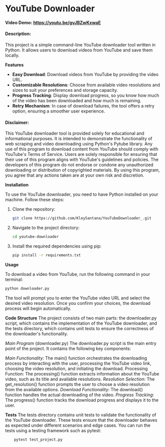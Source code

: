 # YouTube Downloader


#### Video Demo: https://youtu.be/gvJBZwKxwaE
#### Description:
This project is a simple command-line YouTube downloader tool written in Python. It allows users to download videos from YouTube and save them locally.

**Features**

- **Easy Download**: Download videos from YouTube by providing the video URL.
- **Customizable Resolutions**: Choose from available video resolutions and sizes to suit your preferences and storage capacity.
- **Progress Tracking**: Display download progress, so you know how much of the video has been downloaded and how much is remaining.
- **Retry Mechanism**: In case of download failures, the tool offers a retry option, ensuring a smoother user experience.

#### Disclaimer:
This YouTube downloader tool is provided solely for educational and informational purposes. It is intended to demonstrate the functionality of web scraping and video downloading using Python's Pytube library. Any use of this program to download content from YouTube should comply with YouTube's Terms of Service. Users are solely responsible for ensuring that their use of this program aligns with YouTube's guidelines and policies. The developers of this program do not endorse or condone any unauthorized downloading or distribution of copyrighted materials. By using this program, you agree that any actions taken are at your own risk and discretion.

**Installation**

To use the YouTube downloader, you need to have Python installed on your machine. Follow these steps:

1. Clone the repository:

    ```bash
    git clone https://github.com/KleySantana/YouTubeDownloader_.git
    ```

2. Navigate to the project directory:

    ```bash
    cd youtube-downloader
    ```

3. Install the required dependencies using pip:

    ```bash
    pip install -r requirements.txt
    ```

**Usage**

To download a video from YouTube, run the following command in your terminal:

```bash
python downloader.py
```
The tool will prompt you to enter the YouTube video URL and select the desired video resolution. Once you confirm your choices, the download process will begin automatically.

**Code Structure**
The project consists of two main parts: the downloader.py script, which contains the implementation of the YouTube downloader, and the tests directory, which contains unit tests to ensure the correctness of the downloader's functionality.

*Main Program* (downloader.py)
The downloader.py script is the main entry point of the project. It contains the following key components:

*Main Functionality*: The main() function orchestrates the downloading process by interacting with the user, processing the YouTube video link, choosing the video resolution, and initiating the download.
Processing Function: The processing() function extracts information about the YouTube video, such as its title and available resolutions.
*Resolution Selection*: The get_resolution() function prompts the user to choose a video resolution from the available options.
*Download Functionality*: The download() function handles the actual downloading of the video.
*Progress Tracking*: The progress() function tracks the download progress and displays it to the user.

**Tests**
The tests directory contains unit tests to validate the functionality of the YouTube downloader. These tests ensure that the downloader behaves as expected under different scenarios and edge cases. You can run the tests using a testing framework such as pytest:

```bash
    pytest test_project.py
```
